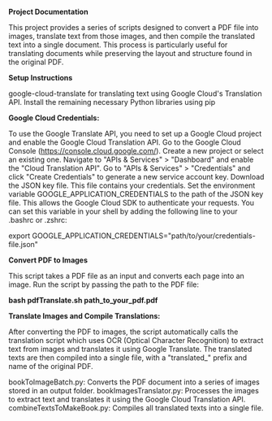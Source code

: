 **Project Documentation**

This project provides a series of scripts designed to convert a PDF file into images, translate text from those images, and then compile the translated text into a single document. This process is particularly useful for translating documents while preserving the layout and structure found in the original PDF.

**Setup Instructions**

google-cloud-translate for translating text using Google Cloud's Translation API.
Install the remaining necessary Python libraries using pip


**Google Cloud Credentials:**

To use the Google Translate API, you need to set up a Google Cloud project and enable the Google Cloud Translation API.
Go to the Google Cloud Console (https://console.cloud.google.com/).
Create a new project or select an existing one.
Navigate to "APIs & Services" > "Dashboard" and enable the "Cloud Translation API".
Go to "APIs & Services" > "Credentials" and click "Create Credentials" to generate a new service account key.
Download the JSON key file. This file contains your credentials.
Set the environment variable GOOGLE_APPLICATION_CREDENTIALS to the path of the JSON key file. This allows the Google Cloud SDK to authenticate your requests. You can set this variable in your shell by adding the following line to your .bashrc or .zshrc:

export GOOGLE_APPLICATION_CREDENTIALS="path/to/your/credentials-file.json"

**Convert PDF to Images**

This script takes a PDF file as an input and converts each page into an image.
Run the script by passing the path to the PDF file:

**bash pdfTranslate.sh path_to_your_pdf.pdf**

**Translate Images and Compile Translations:**

After converting the PDF to images, the script automatically calls the translation script which uses OCR (Optical Character Recognition) to extract text from images and translates it using Google Translate.
The translated texts are then compiled into a single file, with a "translated_" prefix and name of the original PDF.

bookToImageBatch.py: Converts the PDF document into a series of images stored in an output folder.
bookImagesTranslator.py: Processes the images to extract text and translates it using the Google Cloud Translation API.
combineTextsToMakeBook.py: Compiles all translated texts into a single file.
